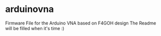 # arduinovna
Firmware File for the Arduino VNA based on F4GOH design
The Readme will be filled when it's time :)

